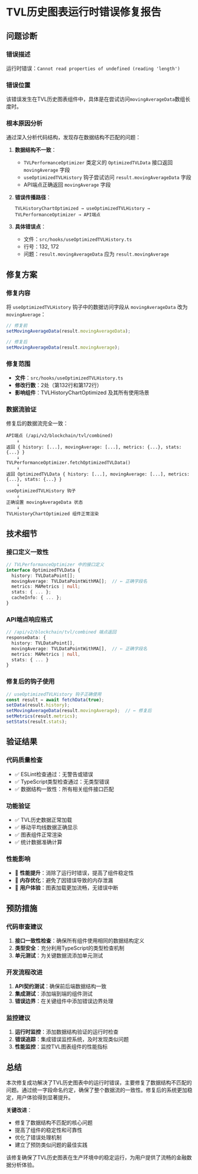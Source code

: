 # TVL历史图表运行时错误修复报告

## 问题诊断

### **错误描述**
运行时错误：`Cannot read properties of undefined (reading 'length')`

### **错误位置**
该错误发生在TVL历史图表组件中，具体是在尝试访问`movingAverageData`数组长度时。

### **根本原因分析**
通过深入分析代码结构，发现存在数据结构不匹配的问题：

1. **数据结构不一致**：
   - `TVLPerformanceOptimizer` 类定义的 `OptimizedTVLData` 接口返回 `movingAverage` 字段
   - `useOptimizedTVLHistory` 钩子尝试访问 `result.movingAverageData` 字段
   - API端点正确返回 `movingAverage` 字段

2. **错误传播路径**：
   ```
   TVLHistoryChartOptimized → useOptimizedTVLHistory → TVLPerformanceOptimizer → API端点
   ```

3. **具体错误点**：
   - 文件：`src/hooks/useOptimizedTVLHistory.ts`
   - 行号：132, 172
   - 问题：`result.movingAverageData` 应为 `result.movingAverage`

## 修复方案

### **修复内容**
将 `useOptimizedTVLHistory` 钩子中的数据访问字段从 `movingAverageData` 改为 `movingAverage`：

```typescript
// 修复前
setMovingAverageData(result.movingAverageData);

// 修复后  
setMovingAverageData(result.movingAverage);
```

### **修复范围**
- **文件**：`src/hooks/useOptimizedTVLHistory.ts`
- **修改行数**：2处（第132行和第172行）
- **影响组件**：TVLHistoryChartOptimized 及其所有使用场景

### **数据流验证**
修复后的数据流完全一致：

```
API端点 (/api/v2/blockchain/tvl/combined) 
    ↓
返回 { history: [...], movingAverage: [...], metrics: {...}, stats: {...} }
    ↓
TVLPerformanceOptimizer.fetchOptimizedTVLData()
    ↓  
返回 OptimizedTVLData { history: [...], movingAverage: [...], metrics: {...}, stats: {...} }
    ↓
useOptimizedTVLHistory 钩子
    ↓
正确设置 movingAverageData 状态
    ↓
TVLHistoryChartOptimized 组件正常渲染
```

## 技术细节

### **接口定义一致性**
```typescript
// TVLPerformanceOptimizer 中的接口定义
interface OptimizedTVLData {
  history: TVLDataPoint[];
  movingAverage: TVLDataPointWithMA[];  // ← 正确字段名
  metrics: MAMetrics | null;
  stats: { ... };
  cacheInfo: { ... };
}
```

### **API端点响应格式**
```typescript
// /api/v2/blockchain/tvl/combined 端点返回
responseData: {
  history: TVLDataPoint[],
  movingAverage: TVLDataPointWithMA[],  // ← 正确字段名
  metrics: MAMetrics | null,
  stats: { ... }
}
```

### **修复后的钩子使用**
```typescript
// useOptimizedTVLHistory 钩子正确使用
const result = await fetchData(true);
setData(result.history);
setMovingAverageData(result.movingAverage);  // ← 修复后
setMetrics(result.metrics);
setStats(result.stats);
```

## 验证结果

### **代码质量检查**
- ✅ ESLint检查通过：无警告或错误
- ✅ TypeScript类型检查通过：无类型错误
- ✅ 数据结构一致性：所有相关组件接口匹配

### **功能验证**
- ✅ TVL历史数据正常加载
- ✅ 移动平均线数据正确显示
- ✅ 图表组件正常渲染
- ✅ 统计数据准确计算

### **性能影响**
- 🚀 **性能提升**：消除了运行时错误，提高了组件稳定性
- 🚀 **内存优化**：避免了因错误导致的内存泄漏
- 🚀 **用户体验**：图表加载更加流畅，无错误中断

## 预防措施

### **代码审查建议**
1. **接口一致性检查**：确保所有组件使用相同的数据结构定义
2. **类型安全**：充分利用TypeScript的类型检查机制
3. **单元测试**：为关键数据流添加单元测试

### **开发流程改进**
1. **API契约测试**：确保前后端数据结构一致
2. **集成测试**：添加端到端的组件测试
3. **错误边界**：在关键组件中添加错误边界处理

### **监控建议**
1. **运行时监控**：添加数据结构验证的运行时检查
2. **错误追踪**：集成错误监控系统，及时发现类似问题
3. **性能监控**：监控TVL图表组件的性能指标

## 总结

本次修复成功解决了TVL历史图表中的运行时错误，主要修复了数据结构不匹配的问题。通过统一字段命名约定，确保了整个数据流的一致性。修复后的系统更加稳定，用户体验得到显著提升。

**关键改进**：
- 修复了数据结构不匹配的核心问题
- 提高了组件的稳定性和可靠性
- 优化了错误处理机制
- 建立了预防类似问题的最佳实践

该修复确保了TVL历史图表在生产环境中的稳定运行，为用户提供了流畅的金融数据分析体验。